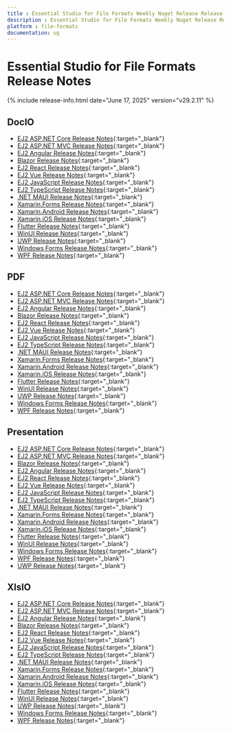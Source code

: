 ```yaml
---
title : Essential Studio for File Formats Weekly Nuget Release Release Notes  
description : Essential Studio for File Formats Weekly Nuget Release Release Notes  
platform : file-formats
documentation: ug
---
```


# Essential Studio for File Formats  Release Notes  

{% include release-info.html date="June 17, 2025" version="v29.2.11" %} 




## DocIO

* [EJ2 ASP.NET Core Release Notes](https://ej2.syncfusion.com/aspnetcore/documentation/release-notes/29.2.11#docio){:target="_blank"}
* [EJ2 ASP.NET MVC Release Notes](https://ej2.syncfusion.com/aspnetmvc/documentation/release-notes/29.2.11#docio){:target="_blank"}
* [EJ2 Angular Release Notes](https://ej2.syncfusion.com/angular/documentation/release-notes/29.2.11#docio){:target="_blank"}
* [Blazor Release Notes](https://blazor.syncfusion.com/documentation/release-notes/29.2.11#docio){:target="_blank"}
* [EJ2 React Release Notes](https://ej2.syncfusion.com/react/documentation/release-notes/29.2.11#docio){:target="_blank"}
* [EJ2 Vue  Release Notes](https://ej2.syncfusion.com/vue/documentation/release-notes/29.2.11#docio){:target="_blank"}
* [EJ2 JavaScript Release Notes](https://ej2.syncfusion.com/javascript/documentation/release-notes/29.2.11#docio){:target="_blank"}
* [EJ2 TypeScript Release Notes](https://ej2.syncfusion.com/documentation/release-notes/29.2.11#docio){:target="_blank"}
* [.NET MAUI Release Notes](/maui/release-notes/v29.2.11#docio){:target="_blank"}
* [Xamarin.Forms Release Notes](/xamarin/release-notes/v29.2.11#docio){:target="_blank"}
* [Xamarin.Android Release Notes](/xamarin-android/release-notes/v29.2.11#docio){:target="_blank"}
* [Xamarin.iOS Release Notes](/xamarin-ios/release-notes/v29.2.11#docio){:target="_blank"}
* [Flutter Release Notes](/flutter/release-notes/v29.2.11#docio){:target="_blank"}
* [WinUI Release Notes](/winui/release-notes/v29.2.11#docio){:target="_blank"}
* [UWP Release Notes](/uwp/release-notes/v29.2.11#docio){:target="_blank"}
* [Windows Forms Release Notes](/windowsforms/release-notes/v29.2.11#docio){:target="_blank"}
* [WPF Release Notes](/wpf/release-notes/v29.2.11#docio){:target="_blank"}



## PDF

* [EJ2 ASP.NET Core Release Notes](https://ej2.syncfusion.com/aspnetcore/documentation/release-notes/29.2.11#pdf){:target="_blank"}
* [EJ2 ASP.NET MVC Release Notes](https://ej2.syncfusion.com/aspnetmvc/documentation/release-notes/29.2.11#pdf){:target="_blank"}
* [EJ2 Angular Release Notes](https://ej2.syncfusion.com/angular/documentation/release-notes/29.2.11#pdf){:target="_blank"}
* [Blazor Release Notes](https://blazor.syncfusion.com/documentation/release-notes/29.2.11#pdf){:target="_blank"}
* [EJ2 React Release Notes](https://ej2.syncfusion.com/react/documentation/release-notes/29.2.11#pdf){:target="_blank"}
* [EJ2 Vue  Release Notes](https://ej2.syncfusion.com/vue/documentation/release-notes/29.2.11#pdf){:target="_blank"}
* [EJ2 JavaScript Release Notes](https://ej2.syncfusion.com/javascript/documentation/release-notes/29.2.11#pdf){:target="_blank"}
* [EJ2 TypeScript Release Notes](https://ej2.syncfusion.com/documentation/release-notes/29.2.11#pdf){:target="_blank"}
* [.NET MAUI Release Notes](/maui/release-notes/v29.2.11#pdf){:target="_blank"}
* [Xamarin.Forms Release Notes](/xamarin/release-notes/v29.2.11#pdf){:target="_blank"}
* [Xamarin.Android Release Notes](/xamarin-android/release-notes/v29.2.11#pdf){:target="_blank"}
* [Xamarin.iOS Release Notes](/xamarin-ios/release-notes/v29.2.11#pdf){:target="_blank"}
* [Flutter Release Notes](/flutter/release-notes/v29.2.11#pdf){:target="_blank"}
* [WinUI Release Notes](/winui/release-notes/v29.2.11#pdf){:target="_blank"}
* [UWP Release Notes](/uwp/release-notes/v29.2.11#pdf){:target="_blank"}
* [Windows Forms Release Notes](/windowsforms/release-notes/v29.2.11#pdf){:target="_blank"}
* [WPF Release Notes](/wpf/release-notes/v29.2.11#pdf){:target="_blank"}


## Presentation

* [EJ2 ASP.NET Core Release Notes](https://ej2.syncfusion.com/aspnetcore/documentation/release-notes/29.2.11#presentation){:target="_blank"}
* [EJ2 ASP.NET MVC Release Notes](https://ej2.syncfusion.com/aspnetmvc/documentation/release-notes/29.2.11#presentation){:target="_blank"}
* [Blazor Release Notes](https://blazor.syncfusion.com/documentation/release-notes/29.2.11#presentation){:target="_blank"}
* [EJ2 Angular Release Notes](https://ej2.syncfusion.com/angular/documentation/release-notes/29.2.11#presentation){:target="_blank"}
* [EJ2 React Release Notes](https://ej2.syncfusion.com/react/documentation/release-notes/29.2.11#presentation){:target="_blank"}
* [EJ2 Vue  Release Notes](https://ej2.syncfusion.com/vue/documentation/release-notes/29.2.11#presentation){:target="_blank"}
* [EJ2 JavaScript Release Notes](https://ej2.syncfusion.com/javascript/documentation/release-notes/29.2.11#presentation){:target="_blank"}
* [EJ2 TypeScript Release Notes](https://ej2.syncfusion.com/documentation/release-notes/29.2.11#presentation){:target="_blank"}
* [.NET MAUI Release Notes](/maui/release-notes/v29.2.11#presentation){:target="_blank"}
* [Xamarin.Forms Release Notes](/xamarin/release-notes/v29.2.11#presentation){:target="_blank"}
* [Xamarin.Android Release Notes](/xamarin-android/release-notes/v29.2.11#presentation){:target="_blank"}
* [Xamarin.iOS Release Notes](/xamarin-ios/release-notes/v29.2.11#presentation){:target="_blank"}
* [Flutter Release Notes](/flutter/release-notes/v29.2.11#presentation){:target="_blank"}
* [WinUI Release Notes](/winui/release-notes/v29.2.11#presentation){:target="_blank"}
* [Windows Forms Release Notes](/windowsforms/release-notes/v29.2.11#presentation){:target="_blank"}
* [WPF Release Notes](/wpf/release-notes/v29.2.11#presentation){:target="_blank"}
* [UWP Release Notes](/uwp/release-notes/v29.2.11#presentation){:target="_blank"}



## XlsIO

* [EJ2 ASP.NET Core Release Notes](https://ej2.syncfusion.com/aspnetcore/documentation/release-notes/29.2.11#xlsio){:target="_blank"}
* [EJ2 ASP.NET MVC Release Notes](https://ej2.syncfusion.com/aspnetmvc/documentation/release-notes/29.2.11#xlsio){:target="_blank"}
* [EJ2 Angular Release Notes](https://ej2.syncfusion.com/angular/documentation/release-notes/29.2.11#xlsio){:target="_blank"}
* [Blazor Release Notes](https://blazor.syncfusion.com/documentation/release-notes/29.2.11#xlsio){:target="_blank"}
* [EJ2 React Release Notes](https://ej2.syncfusion.com/react/documentation/release-notes/29.2.11#xlsio){:target="_blank"}
* [EJ2 Vue  Release Notes](https://ej2.syncfusion.com/vue/documentation/release-notes/29.2.11#xlsio){:target="_blank"}
* [EJ2 JavaScript Release Notes](https://ej2.syncfusion.com/javascript/documentation/release-notes/29.2.11#xlsio){:target="_blank"}
* [EJ2 TypeScript Release Notes](https://ej2.syncfusion.com/documentation/release-notes/29.2.11#xlsio){:target="_blank"}
* [.NET MAUI Release Notes](/maui/release-notes/v29.2.11#xlsio){:target="_blank"}
* [Xamarin.Forms Release Notes](/xamarin/release-notes/v29.2.11#xlsio){:target="_blank"}
* [Xamarin.Android Release Notes](/xamarin-android/release-notes/v29.2.11#xlsio){:target="_blank"}
* [Xamarin.iOS Release Notes](/xamarin-ios/release-notes/v29.2.11#xlsio){:target="_blank"}
* [Flutter Release Notes](/flutter/release-notes/v29.2.11#xlsio){:target="_blank"}
* [WinUI Release Notes](/winui/release-notes/v29.2.11#xlsio){:target="_blank"}
* [UWP Release Notes](/uwp/release-notes/v29.2.11#xlsio){:target="_blank"}
* [Windows Forms Release Notes](/windowsforms/release-notes/v29.2.11#xlsio){:target="_blank"}
* [WPF Release Notes](/wpf/release-notes/v29.2.11#xlsio){:target="_blank"}


